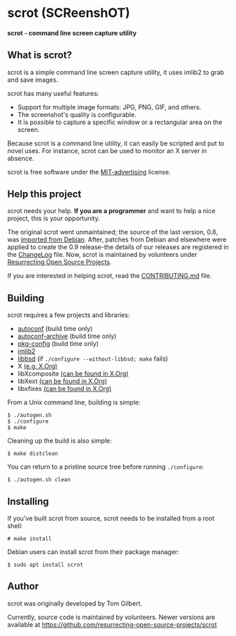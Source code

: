 # scrot (SCReenshOT)

#### scrot - command line screen capture utility

## What is scrot? ##

scrot is a simple command line screen capture utility, it uses imlib2 to grab
and save images.

scrot has many useful features:
  - Support for multiple image formats: JPG, PNG, GIF, and others.
  - The screenshot's quality is configurable.
  - It is possible to capture a specific window or a rectangular area on the
    screen.

Because scrot is a command line utility, it can easily be scripted and put to
novel uses. For instance, scrot can be used to monitor an X server in absence.

scrot is free software under the [MIT-advertising](COPYING) license.

## Help this project ##

scrot needs your help. **If you are a programmer** and want to help a nice
project, this is your opportunity.

The original scrot went unmaintained; the source of the last version, 0.8, was
[imported from Debian](https://snapshot.debian.org/package/scrot/). After,
patches from Debian and elsewhere were applied to create the 0.9 release-the
details of our releases are registered in the [ChangeLog](ChangeLog) file.
Now, scrot is maintained by volunteers under [Resurrecting Open Source Projects](https://github.com/resurrecting-open-source-projects).

If you are interested in helping scrot, read the [CONTRIBUTING.md](CONTRIBUTING.md) file.

## Building ##

scrot requires a few projects and libraries:

- [autoconf](https://www.gnu.org/software/autoconf/autoconf.html) (build time only)
- [autoconf-archive](https://www.gnu.org/software/autoconf-archive/) (build time only)
- [pkg-config](https://www.freedesktop.org/wiki/Software/pkg-config/) (build time only)
- [imlib2](https://sourceforge.net/projects/enlightenment/files/imlib2-src/)
- [libbsd](https://libbsd.freedesktop.org/wiki/) (if `./configure --without-libbsd; make` fails)
- X [(e.g. X.Org)](https://www.x.org/wiki/)
- libXcomposite [(can be found in X.Org)](https://gitlab.freedesktop.org/xorg/lib/libxcomposite)
- libXext [(can be found in X.Org)](https://gitlab.freedesktop.org/xorg/lib/libxext)
- libxfixes [(can be found in X.Org)](https://gitlab.freedesktop.org/xorg/lib/libxfixes)

From a Unix command line, building is simple:
```
$ ./autogen.sh
$ ./configure
$ make
```

Cleaning up the build is also simple:
```
$ make distclean
```

You can return to a pristine source tree before running `./configure`:
```
$ ./autogen.sh clean
```

## Installing ##

If you've built scrot from source, scrot needs to be installed from a root shell:
```
# make install
```

Debian users can install scrot from their package manager:
```
$ sudo apt install scrot
```

## Author ##

scrot was originally developed by Tom Gilbert.

Currently, source code is maintained by volunteers. Newer versions are
available at https://github.com/resurrecting-open-source-projects/scrot

